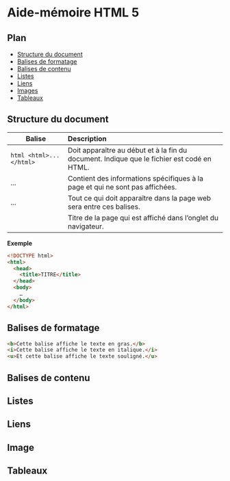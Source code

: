 # Aide-mémoire HTML 5

## Plan
- [Structure du document](#structure-du-document)
- [Balises de formatage](#balises-de-formatage)
- [Balises de contenu](#balises-de-contenu)
- [Listes](#listes)
- [Liens](#liens)
- [Images](#images)
- [Tableaux](#tableaux)

## Structure du document

| Balise                      | Description                                                  |
| --------------------------- | :----------------------------------------------------------- |
| ```html <html>...</html>``` | Doit apparaître au début et à la fin du document. Indique que le fichier est codé en HTML. |
| <head>...</head>            | Contient des informations spécifiques à la page et qui ne sont pas affichées. |
| <body>...</body>            | Tout ce qui doit apparaître dans la page web sera entre ces balises. |
| <title>...</title>          | Titre de la page qui est affiché dans l’onglet du navigateur. |

**Exemple**

```html
<!DOCTYPE html>
<html>
  <head>
  	<title>TITRE</title>
  </head>
  <body>
    …
  </body>
</html>
```

## Balises de formatage

```html
<b>Cette balise affiche le texte en gras.</b>
<i>Cette balise affiche le texte en italique.</i>
<u>Et cette balise affiche le texte souligné.</u>
```

## Balises de contenu

## Listes

## Liens

## Image

## Tableaux